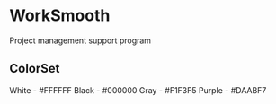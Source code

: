 # WorkSmooth
Project management support program


## ColorSet

White - #FFFFFF
Black - #000000
Gray - #F1F3F5
Purple - #DAABF7